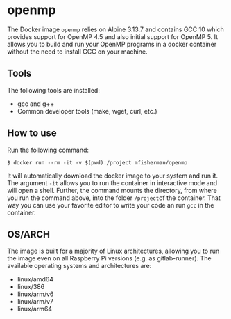 # openmp
The Docker image `openmp` relies on Alpine 3.13.7 and contains GCC 10 which provides support for OpenMP 4.5 and also initial support for OpenMP 5.
It allows you to build and run your OpenMP programs in a docker container without the need to install GCC on your machine.

## Tools
The following tools are installed:
- gcc and g++
- Common developer tools (make, wget, curl, etc.)

## How to use
Run the following command:
```
$ docker run --rm -it -v $(pwd):/project mfisherman/openmp
```
It will automatically download the docker image to your system and run it.
The argument `-it` allows you to run the container in interactive mode and will open a shell.
Further, the command mounts the directory, from where you run the command above, into the folder `/project`of the container.
That way you can use your favorite editor to write your code an run `gcc` in the container.

## OS/ARCH
The image is built for a majority of Linux architectures, allowing you to run the image even on all Raspberry Pi versions (e.g. as gitlab-runner).
The available operating systems and architectures are:

 - linux/amd64
 - linux/386
 - linux/arm/v6
 - linux/arm/v7
 - linux/arm64
